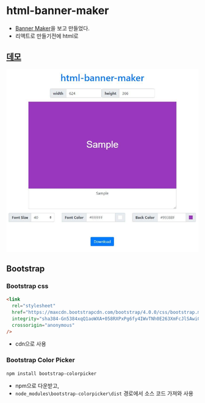 # html-banner-maker

- [Banner Maker](https://banner.godori.dev/)을 보고 만들었다.
- 리액트로 만들기전에 html로

## [데모](html-banner-maker)

[![데모](readmeRes/preview.jpg)](https://chinsun9.github.io/html-banner-maker/)

## Bootstrap

### Bootstrap css

```html index.html
<link
  rel="stylesheet"
  href="https://maxcdn.bootstrapcdn.com/bootstrap/4.0.0/css/bootstrap.min.css"
  integrity="sha384-Gn5384xqQ1aoWXA+058RXPxPg6fy4IWvTNh0E263XmFcJlSAwiGgFAW/dAiS6JXm"
  crossorigin="anonymous"
/>
```

- cdn으로 사용

### Bootstrap Color Picker

```
npm install bootstrap-colorpicker
```

- npm으로 다운받고,
- `node_modules\bootstrap-colorpicker\dist` 경로에서 소스 코드 가져와 사용
